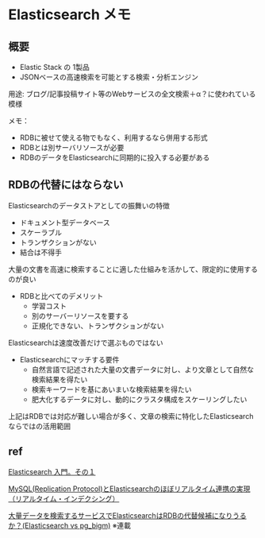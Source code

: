 # Elasticsearch メモ

## 概要

- Elastic Stack の 1製品
- JSONベースの高速検索を可能とする検索・分析エンジン

用途: ブログ/記事投稿サイト等のWebサービスの全文検索＋α？に使われている模様

メモ：
- RDBに被せて使える物でもなく、利用するなら併用する形式
- RDBとは別サーバリソースが必要
- RDBのデータをElasticsearchに同期的に投入する必要がある

## RDBの代替にはならない



Elasticsearchのデータストアとしての振舞いの特徴

- ドキュメント型データベース
- スケーラブル
- トランザクションがない
- 結合は不得手

大量の文書を高速に検索することに適した仕組みを活かして、限定的に使用するのが良い

- RDBと比べてのデメリット
    - 学習コスト
    - 別のサーバーリソースを要する
    - 正規化できない、トランザクションがない

Elasticsearchは速度改善だけで選ぶものではない

- Elasticsearchにマッチする要件
    - 自然言語で記述された大量の文書データに対し、より文章として自然な検索結果を得たい
    - 検索キーワードを基にあいまいな検索結果を得たい
    - 肥大化するデータに対し、動的にクラスタ構成をスケーリングしたい

上記はRDBでは対応が難しい場合が多く、文章の検索に特化したElasticsearchならではの活用範囲

## ref

[Elasticsearch 入門。その１](https://dev.classmethod.jp/articles/elasticsearch-starter-1/)

[MySQL(Replication Protocol)とElasticsearchのほぼリアルタイム連携の実現（リアルタイム・インデクシング）](https://qiita.com/mokoenator/items/05b23af7321cfab95198)

[大量データを検索するサービスでElasticsearchはRDBの代替候補になりうるか？(Elasticsearch vs pg_bigm)](https://tech-blog.rakus.co.jp/entry/20190927/kamisen)
※連載